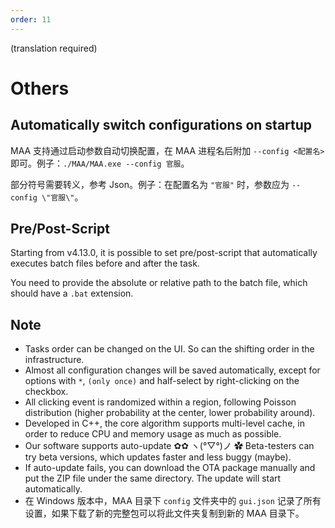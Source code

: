 ```yaml
---
order: 11
---
```


(translation required)

# Others

## Automatically switch configurations on startup

MAA 支持通过启动参数自动切换配置，在 MAA 进程名后附加 `--config <配置名>` 即可。例子：`./MAA/MAA.exe --config 官服`。

部分符号需要转义，参考 Json。例子：在配置名为 `"官服"` 时，参数应为 `--config \"官服\"`。

## Pre/Post-Script

Starting from v4.13.0, it is possible to set pre/post-script that automatically executes batch files before and after the task.

You need to provide the absolute or relative path to the batch file, which should have a `.bat` extension.

## Note

- Tasks order can be changed on the UI. So can the shifting order in the infrastructure.
- Almost all configuration changes will be saved automatically, except for options with `*`, `(only once)` and half-select by right-clicking on the checkbox.
- All clicking event is randomized within a region, following Poisson distribution (higher probability at the center, lower probability around).
- Developed in C++, the core algorithm supports multi-level cache, in order to reduce CPU and memory usage as much as possible.
- Our software supports auto-update ✿✿ ヽ(°▽°)ノ ✿ Beta-testers can try beta versions, which updates faster and less buggy (maybe).
- If auto-update fails, you can download the OTA package manually and put the ZIP file under the same directory. The update will start automatically.
- 在 Windows 版本中，MAA 目录下 `config` 文件夹中的 `gui.json` 记录了所有设置，如果下载了新的完整包可以将此文件夹复制到新的 MAA 目录下。
